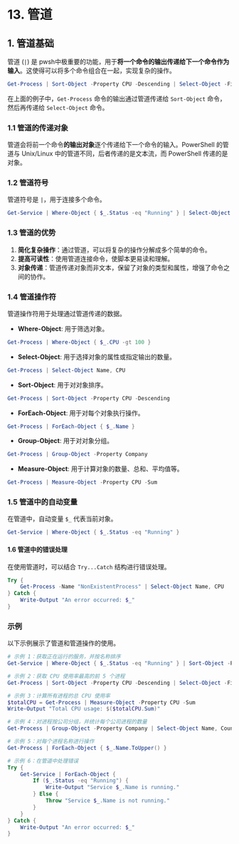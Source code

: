 # 13. 管道

## 1. 管道基础
管道 (`|`) 是 pwsh中极重要的功能，用于**将一个命令的输出传递给下一个命令作为输入**。这使得可以将多个命令组合在一起，实现复杂的操作。

```powershell
Get-Process | Sort-Object -Property CPU -Descending | Select-Object -First 5
```

在上面的例子中，`Get-Process` 命令的输出通过管道传递给 `Sort-Object` 命令，然后再传递给 `Select-Object` 命令。

### 1.1 管道的传递对象
管道会将前一个命令**的输出对象**逐个传递给下一个命令的输入。PowerShell 的管道与 Unix/Linux 中的管道不同，后者传递的是文本流，而 PowerShell 传递的是对象。

### 1.2 管道符号
管道符号是 `|`，用于连接多个命令。

```powershell
Get-Service | Where-Object { $_.Status -eq "Running" } | Select-Object Name, DisplayName
```

### 1.3 管道的优势
1. **简化复杂操作**：通过管道，可以将复杂的操作分解成多个简单的命令。
2. **提高可读性**：使用管道连接命令，使脚本更易读和理解。
3. **对象传递**：管道传递对象而非文本，保留了对象的类型和属性，增强了命令之间的协作。

### 1.4 管道操作符
管道操作符用于处理通过管道传递的数据。

- **Where-Object**: 用于筛选对象。

```powershell
Get-Process | Where-Object { $_.CPU -gt 100 }
```

- **Select-Object**: 用于选择对象的属性或指定输出的数量。

```powershell
Get-Process | Select-Object Name, CPU
```

- **Sort-Object**: 用于对对象排序。

```powershell
Get-Process | Sort-Object -Property CPU -Descending
```

- **ForEach-Object**: 用于对每个对象执行操作。

```powershell
Get-Process | ForEach-Object { $_.Name }
```

- **Group-Object**: 用于对对象分组。

```powershell
Get-Process | Group-Object -Property Company
```

- **Measure-Object**: 用于计算对象的数量、总和、平均值等。

```powershell
Get-Process | Measure-Object -Property CPU -Sum
```

### 1.5 管道中的自动变量
在管道中，自动变量 `$_` 代表当前对象。

```powershell
Get-Service | Where-Object { $_.Status -eq "Running" }
```

#### 1.6 管道中的错误处理
在使用管道时，可以结合 `Try...Catch` 结构进行错误处理。

```powershell
Try {
    Get-Process -Name "NonExistentProcess" | Select-Object Name, CPU
} Catch {
    Write-Output "An error occurred: $_"
}
```

### 示例

以下示例展示了管道和管道操作的使用。

```powershell
# 示例 1：获取正在运行的服务，并按名称排序
Get-Service | Where-Object { $_.Status -eq "Running" } | Sort-Object -Property Name

# 示例 2：获取 CPU 使用率最高的前 5 个进程
Get-Process | Sort-Object -Property CPU -Descending | Select-Object -First 5

# 示例 3：计算所有进程的总 CPU 使用率
$totalCPU = Get-Process | Measure-Object -Property CPU -Sum
Write-Output "Total CPU usage: $($totalCPU.Sum)"

# 示例 4：对进程按公司分组，并统计每个公司进程的数量
Get-Process | Group-Object -Property Company | Select-Object Name, Count

# 示例 5：对每个进程名称进行操作
Get-Process | ForEach-Object { $_.Name.ToUpper() }

# 示例 6：在管道中处理错误
Try {
    Get-Service | ForEach-Object {
        If ($_.Status -eq "Running") {
            Write-Output "Service $_.Name is running."
        } Else {
            Throw "Service $_.Name is not running."
        }
    }
} Catch {
    Write-Output "An error occurred: $_"
}
```
